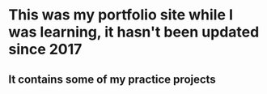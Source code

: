 # This was my portfolio site while I was learning, it hasn't been updated since 2017
## It contains some of my practice projects

